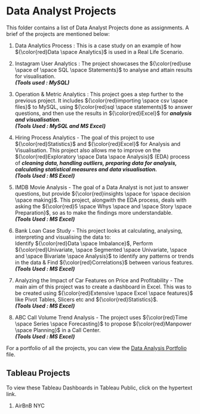 # Data Analyst Projects

This folder contains a list of Data Analyst Projects done as assignments. A brief of the projects are mentioned below:

1. Data Analytics Process : This is a case study on an example of how ${\color{red}Data \space Analytics}$ is used in a Real Life Scenario.

2. Instagram User Analytics : The project showcases the ${\color{red}use \space of \space SQL \space Statements}$ to analyse and attain results for visualisation.\
   ***(Tools used : MySQL)***

3. Operation & Metric Analytics : This project goes a step further to the previous project. It includes ${\color{red}importing \space csv \space files}$ to MySQL, using ${\color{red}sql \space statements}$ to answer questions, and then use the results in ${\color{red}Excel}$ for ***analysis and visualisation***.\
   ***(Tools Used : MySQL and MS Excel)***

4. Hiring Process Analytics - The goal of this project to use ${\color{red}Statistics}$ and ${\color{red}Excel}$ for Analysis and Visualisation. This project also allows me to improve on the ${\color{red}Exploratory \space Data \space Analysis}$ (EDA) process of ***cleaning data, handling outliers, preparing data for analysis, calculating statistical measures and data visualisation.***\
   ***(Tools Used : MS Excel)***

5. IMDB Movie Analysis - The goal of a Data Analyst is not just to answer questions, but provide ${\color{red}insights \space for \space decision \space making}$. This project, alongwith the EDA process, deals with asking the ${\color{red}5 \space Whys \space and \space Story \space Preparation}$, so as to make the findings more understandable.\
   ***(Tools Used : MS Excel)***

6. Bank Loan Case Study - This project looks at calculating, analysing, interpreting and visualising the data to:\
   Identify ${\color{red}Data \space Imbalance}$, Perform ${\color{red}Univariate, \space Segmented \space Univariate, \space and \space Bivariate \space Analysis}$ to identify any patterns or trends in the data & Find ${\color{red}Correlations}$ between various features.\
  ***(Tools Used : MS Excel)***

7. Analyzing the Impact of Car Features on Price and Profitability - The main aim of this project was to create a dashboard in Excel. This was to be created using ${\color{red}Extensive \space Excel \space features}$ like Pivot Tables, Slicers etc and ${\color{red}Statistics}$.\
   ***(Tools Used : MS Excel)***

8. ABC Call Volume Trend Analysis - The project uses ${\color{red}Time \space Series \space Forecasting}$ to propose ${\color{red}Manpower \space Planning}$ in a Call Center.\
   ***(Tools Used : MS Excel)***

For a portfolio of all the projects, you can view the [Data Analysis Portfolio](Data%20Analysis%20Portfolio.pdf) file.

## Tableau Projects

To view these Tableau Dashboards in Tableau Public, click on the hypertext link.

1. AirBnB NYC
